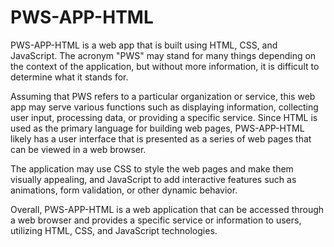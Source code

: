 # PWS-APP-HTML

PWS-APP-HTML is a web app that is built using HTML, CSS, and JavaScript. The acronym "PWS" may stand for many things depending on the context of the application, but without more information, it is difficult to determine what it stands for.

Assuming that PWS refers to a particular organization or service, this web app may serve various functions such as displaying information, collecting user input, processing data, or providing a specific service. Since HTML is used as the primary language for building web pages, PWS-APP-HTML likely has a user interface that is presented as a series of web pages that can be viewed in a web browser.

The application may use CSS to style the web pages and make them visually appealing, and JavaScript to add interactive features such as animations, form validation, or other dynamic behavior.

Overall, PWS-APP-HTML is a web application that can be accessed through a web browser and provides a specific service or information to users, utilizing HTML, CSS, and JavaScript technologies.
